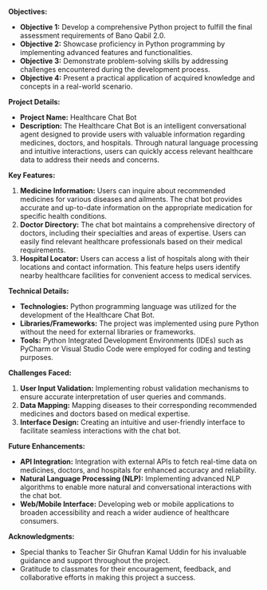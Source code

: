 <!DOCTYPE html>
<html lang="en">
<head>
    <meta charset="UTF-8">
    <meta name="viewport" content="width=device-width, initial-scale=1.0">
    
</head>
<body>
    <p>
        <Title>Final Project Presentation: Healthcare Chat Bot</Title>
    </p>
    <p>
        <strong>Objectives:</strong>
        <ul>
            <li><strong>Objective 1:</strong> Develop a comprehensive Python project to fulfill the final assessment requirements of Bano Qabil 2.0.</li>
            <li><strong>Objective 2:</strong> Showcase proficiency in Python programming by implementing advanced features and functionalities.</li>
            <li><strong>Objective 3:</strong> Demonstrate problem-solving skills by addressing challenges encountered during the development process.</li>
            <li><strong>Objective 4:</strong> Present a practical application of acquired knowledge and concepts in a real-world scenario.</li>
        </ul>
    </p>
    <p>
        <strong>Project Details:</strong>
        <ul>
            <li><strong>Project Name:</strong> Healthcare Chat Bot</li>
            <li><strong>Description:</strong> The Healthcare Chat Bot is an intelligent conversational agent designed to provide users with valuable information regarding medicines, doctors, and hospitals. Through natural language processing and intuitive interactions, users can quickly access relevant healthcare data to address their needs and concerns.</li>
        </ul>
    </p>
    <p>
        <strong>Key Features:</strong>
        <ol>
            <li><strong>Medicine Information:</strong> Users can inquire about recommended medicines for various diseases and ailments. The chat bot provides accurate and up-to-date information on the appropriate medication for specific health conditions.</li>
            <li><strong>Doctor Directory:</strong> The chat bot maintains a comprehensive directory of doctors, including their specialties and areas of expertise. Users can easily find relevant healthcare professionals based on their medical requirements.</li>
            <li><strong>Hospital Locator:</strong> Users can access a list of hospitals along with their locations and contact information. This feature helps users identify nearby healthcare facilities for convenient access to medical services.</li>
        </ol>
    </p>
    <p>
        <strong>Technical Details:</strong>
        <ul>
            <li><strong>Technologies:</strong> Python programming language was utilized for the development of the Healthcare Chat Bot.</li>
            <li><strong>Libraries/Frameworks:</strong> The project was implemented using pure Python without the need for external libraries or frameworks.</li>
            <li><strong>Tools:</strong> Python Integrated Development Environments (IDEs) such as PyCharm or Visual Studio Code were employed for coding and testing purposes.</li>
        </ul>
    </p>
    <p>
        <strong>Challenges Faced:</strong>
        <ol>
            <li><strong>User Input Validation:</strong> Implementing robust validation mechanisms to ensure accurate interpretation of user queries and commands.</li>
            <li><strong>Data Mapping:</strong> Mapping diseases to their corresponding recommended medicines and doctors based on medical expertise.</li>
            <li><strong>Interface Design:</strong> Creating an intuitive and user-friendly interface to facilitate seamless interactions with the chat bot.</li>
        </ol>
    </p>
    <p>
        <strong>Future Enhancements:</strong>
        <ul>
            <li><strong>API Integration:</strong> Integration with external APIs to fetch real-time data on medicines, doctors, and hospitals for enhanced accuracy and reliability.</li>
            <li><strong>Natural Language Processing (NLP):</strong> Implementing advanced NLP algorithms to enable more natural and conversational interactions with the chat bot.</li>
            <li><strong>Web/Mobile Interface:</strong> Developing web or mobile applications to broaden accessibility and reach a wider audience of healthcare consumers.</li>
        </ul>
    </p>
    <p>
        <strong>Acknowledgments:</strong>
        <ul>
            <li>Special thanks to Teacher Sir Ghufran Kamal Uddin for his invaluable guidance and support throughout the project.</li>
            <li>Gratitude to classmates for their encouragement, feedback, and collaborative efforts in making this project a success.</li>
        </ul>
    </p>
</body>
</html>
